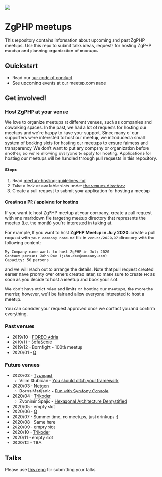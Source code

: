 ![](https://2019.webcampzg.org/media/uploads/usergroups/zgphp.svg)

# ZgPHP meetups

This repository contains information about upcoming and past ZgPHP meetups. 
Use this repo to submit talks ideas, requests for hosting ZgPHP meetup and planning organization of meetups.

## Quickstart

- Read our [our code of conduct](code-of-conduct.md)
- See upcoming events at our [meetup.com page](https://www.meetup.com/ZgPHP-meetup)

## Get involved!

### Host ZgPHP at your venue

We love to organize meetups at different venues, such as companies and coworking spaces. 
In the past, we had a lot of requests for hosting our meetups and we're happy to have your support. 
Since many of our supporters were interested to host our meetup, we introduced a small system of booking slots for hosting
our meetups to ensure fairness and transparency. 
We don't want to put any company or organization before another, so we're allowing everyone to apply for hosting. 
Applications for hosting our meetups will be handled through pull requests in this repository.

#### Steps
1. Read [meetup-hosting-guidelines.md](./venues/meetup-hosting-guidelines.md)
2. Take a look at available slots under [the venues directory](https://github.com/zgphp/meetups/tree/master/venues)
3. Create a pull request to submit your application for hosting a meetup

#### Creating a PR / applying for hosting

If you want to host ZgPHP meetup at your company, create a pull request with one markdown file targeting meetup directory that represents the meetup (i.e. the month) you're interested
in talking at. 

For example, If you want to host **ZgPHP Meetup in July 2020.** create a pull request with `your-company-name.md` file in `venues/2020/07` directory with the following content:

```
My Company name wants to host ZgPHP in July 2020
Contact person: John Doe (john.doe@company.com)
Capacity: 50 persons
```

and we will reach out to arrange the details. Note that pull request created earlier have priority over others created later, so make sure to create PR as soon as you decide to host a meetup and book your slot.

We don't have strict rules and limits on hosting our meetups, the more the merrier, however, we'll be fair and allow everyone interested to host a meetup.

You can consider your request approved once we contact you and confirm everything.

### Past venues

* 2019/10 - [FOREO Adria](venues/2019/10/foreo.md)
* 2019/11 - [SofaScore](venues/2019/11/sofascore.md)
* 2019/12 - Bornfight - 100th meetup
* 2020/01 - [Q](venues/2020/01/q.md)

### Future venues

* 2020/02 - [Typeqast](venues/2020/02/typeqast.md)
    * Vilim Stubičan - [You should ditch your framework](https://github.com/zgphp/zgphp-meetup-talks/blob/master/meetups/2020/02/vilim-stubican--you-should-ditch-your-framework)
* 2020/03 - [Netgen](venues/2020/03/netgen.md)
    * Borna Matijanic - [Fun with Symfony Console](https://github.com/zgphp/zgphp-meetup-talks/blob/master/meetups/2020/03/borna-matijanic--fun-with-symfony-console.md)
* 2020/04 - [Trikoder](venues/2020/04/trikoder.md)
    * Zvonimir Spajic - [Hexagonal Architecture Demystified](https://github.com/zgphp/zgphp-meetup-talks/blob/master/meetups/2020/04/zvonimir-spajic-hexagonal-architecture-demystified.md)
* 2020/05 - empty slot
* 2020/06 - [Q](venues/2020/06/q.md)
* 2020/07 - Summer time, no meetups, just drinkups :)
* 2020/08 - Same here
* 2020/09 - empty slot
* 2020/10 - [Trikoder](venues/2020/10/trikoder.md)
* 2020/11 - empty slot
* 2020/12 - TBA

## Talks

Please use [this repo](https://github.com/zgphp/zgphp-meetup-talks) for submitting your talks 
